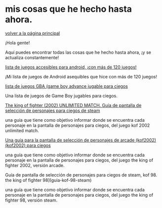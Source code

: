 ﻿# mis cosas que he hecho hasta ahora.
[volver a la página principal](index-es)

¡Hola gente!



  Aquí puedes encontrar todas las cosas que he hecho hasta ahora, ¡y se actualiza constantemente!






[lista de juegos accesibles para android, ¡con más de 120 juegos!](https://azurejoga.github.io/lista-de-jogos-atualizada-para-android-acessiveis)


¡Mi lista de juegos de Android asequibles que hice con más de 120 juegos!


[lista de juegos GBA (game boy advance jugable para ciegos](https://azurejoga.github.io/juegos-de-gba-es)


Una lista de juegos de Game Boy jugables para ciegos.


[The king of fighter (2002) UNLIMITED MATCH.  Guía de pantalla de selección de personajes   para ciegos de steam](kof-2002-unlimited-match-guia)


una guia que tiene como objetivo informar donde se encuentra cada personaje en la pantalla de personajes para ciegos, del juego kof 2002 unlimited match.


[Una guía para la pantalla de selección de personajes de arcade (kof2002) (kof2002) para ciegos](kof-2002-arcade)


una guía que tiene como objetivo informar donde se encuentra cada personaje en la pantalla de personajes para ciegos, del juego the king of fighter 2002, versión arcade.


Guía de pantalla de selección de personajes   para ciegos de steam, kof 98. the king of fighter 98](guia-kof-98-steam)


una guía que tiene como objetivo informar donde se encuentra cada personaje en la pantalla de personajes para ciegos, del juego the king of fighter 98, versión steam.